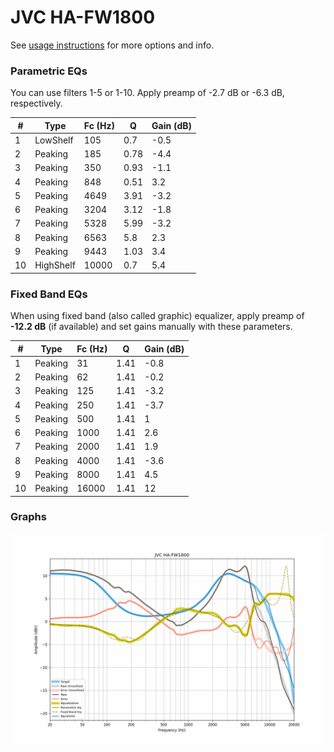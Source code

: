 # JVC HA-FW1800
See [usage instructions](https://github.com/jaakkopasanen/AutoEq#usage) for more options and info.

### Parametric EQs
You can use filters 1-5 or 1-10. Apply preamp of -2.7 dB or -6.3 dB, respectively.

|   # | Type      |   Fc (Hz) |    Q |   Gain (dB) |
|-----|-----------|-----------|------|-------------|
|   1 | LowShelf  |       105 | 0.7  |        -0.5 |
|   2 | Peaking   |       185 | 0.78 |        -4.4 |
|   3 | Peaking   |       350 | 0.93 |        -1.1 |
|   4 | Peaking   |       848 | 0.51 |         3.2 |
|   5 | Peaking   |      4649 | 3.91 |        -3.2 |
|   6 | Peaking   |      3204 | 3.12 |        -1.8 |
|   7 | Peaking   |      5328 | 5.99 |        -3.2 |
|   8 | Peaking   |      6563 | 5.8  |         2.3 |
|   9 | Peaking   |      9443 | 1.03 |         3.4 |
|  10 | HighShelf |     10000 | 0.7  |         5.4 |

### Fixed Band EQs
When using fixed band (also called graphic) equalizer, apply preamp of **-12.2 dB** (if available) and set gains manually with these parameters.

|   # | Type    |   Fc (Hz) |    Q |   Gain (dB) |
|-----|---------|-----------|------|-------------|
|   1 | Peaking |        31 | 1.41 |        -0.8 |
|   2 | Peaking |        62 | 1.41 |        -0.2 |
|   3 | Peaking |       125 | 1.41 |        -3.2 |
|   4 | Peaking |       250 | 1.41 |        -3.7 |
|   5 | Peaking |       500 | 1.41 |         1   |
|   6 | Peaking |      1000 | 1.41 |         2.6 |
|   7 | Peaking |      2000 | 1.41 |         1.9 |
|   8 | Peaking |      4000 | 1.41 |        -3.6 |
|   9 | Peaking |      8000 | 1.41 |         4.5 |
|  10 | Peaking |     16000 | 1.41 |        12   |

### Graphs
![](./JVC%20HA-FW1800.png)
